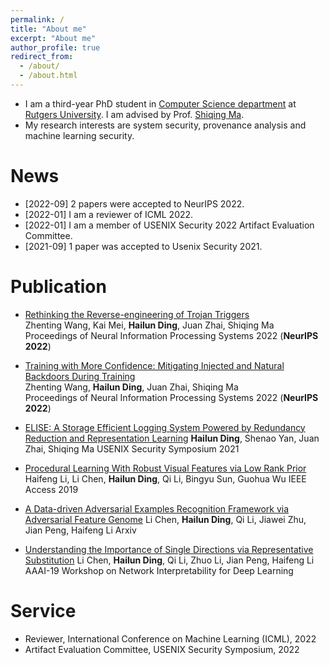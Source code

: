 ```yaml
---
permalink: /
title: "About me"
excerpt: "About me"
author_profile: true
redirect_from: 
  - /about/
  - /about.html
---
```


* I am a third-year PhD student in [Computer Science department](https://www.cs.rutgers.edu/) at [Rutgers University](https://www.rutgers.edu/). I am advised by Prof. [Shiqing Ma](https://www.cs.rutgers.edu/~sm2283/).
* My research interests are system security, provenance analysis and machine learning security. 

News
======
* [2022-09] 2 papers were accepted to NeurIPS 2022.
* [2022-01] I am a reviewer of ICML 2022.
* [2022-01] I am a member of USENIX Security 2022 Artifact Evaluation Committee.
* [2021-09] 1 paper was accepted to Usenix Security 2021.


Publication
======

* [Rethinking the Reverse-engineering of Trojan Triggers](https://zhentingwang.github.io/)  
Zhenting Wang, Kai Mei, **Hailun Ding**, Juan Zhai, Shiqing Ma  
Proceedings of Neural Information Processing Systems 2022 (**NeurIPS 2022**)

* [Training with More Confidence: Mitigating Injected and Natural Backdoors During Training](https://zhentingwang.github.io/)  
Zhenting Wang, **Hailun Ding**, Juan Zhai, Shiqing Ma  
Proceedings of Neural Information Processing Systems 2022 (**NeurIPS 2022**)

* [ELISE: A Storage Efficient Logging System Powered by Redundancy Reduction and Representation Learning](https://www.usenix.org/conference/usenixsecurity21/presentation/ding)
**Hailun Ding**, Shenao Yan, Juan Zhai, Shiqing Ma
USENIX Security Symposium 2021

* [Procedural Learning With Robust Visual Features via Low Rank Prior](https://ieeexplore.ieee.org/document/8624510)
Haifeng Li, Li Chen, **Hailun Ding**, Qi Li, Bingyu Sun, Guohua Wu
IEEE Access 2019

* [A Data-driven Adversarial Examples Recognition Framework via Adversarial Feature Genome]()
Li Chen, **Hailun Ding**, Qi Li, Jiawei Zhu, Jian Peng, Haifeng Li
Arxiv

* [Understanding the Importance of Single Directions via Representative Substitution](https://arxiv.org/abs/1811.11053)
Li Chen, **Hailun Ding**, Qi Li, Zhuo Li, Jian Peng, Haifeng Li
AAAI-19 Workshop on Network Interpretability for Deep Learning


Service
======
* Reviewer, International Conference on Machine Learning (ICML), 2022
* Artifact Evaluation Committee, USENIX Security Symposium, 2022
